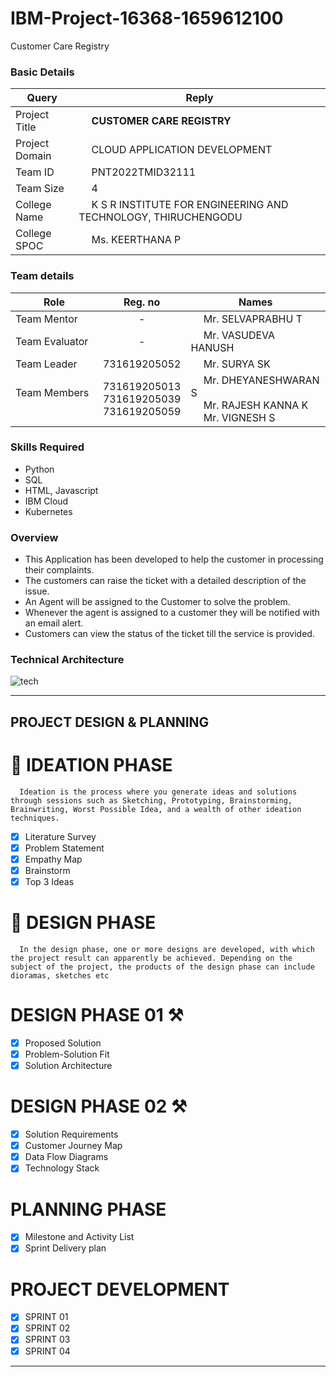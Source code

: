 # IBM-Project-16368-1659612100
Customer Care Registry
<h3>Basic Details</h3>

| Query | Reply |
| --- | --- |
| Project Title | &emsp; <b>CUSTOMER CARE REGISTRY</b> &emsp; |
| Project Domain | &emsp; CLOUD APPLICATION DEVELOPMENT &emsp; |
| Team ID | &emsp; PNT2022TMID32111 &emsp; |
| Team Size | &emsp; 4 &emsp; |
| College Name | &emsp; K S R INSTITUTE FOR ENGINEERING AND TECHNOLOGY, THIRUCHENGODU &emsp; |
| College SPOC | &emsp; Ms. KEERTHANA P |

<h3>Team details</h3>

| Role | Reg. no | Names |
| --- | :---: | --- |
| Team Mentor | - | &emsp; Mr. SELVAPRABHU T |
| Team Evaluator | - | &emsp;  Mr. VASUDEVA HANUSH|
| Team Leader | 731619205052 | &emsp; Mr. SURYA SK &emsp; &emsp; |
| Team Members &emsp; | 731619205013 <br/> 731619205039 <br/> 731619205059 | &emsp; Mr. DHEYANESHWARAN S <br/> &emsp; Mr. RAJESH KANNA K<br/>&emsp; Mr. VIGNESH S |

<h3>Skills Required</h3>

* Python
* SQL
* HTML, Javascript
* IBM Cloud
* Kubernetes


<h3>Overview</h3>

* This Application has been developed to help the customer in processing their complaints.  
* The customers can raise the ticket with a detailed description of the issue.  
* An Agent will be assigned to the Customer to solve the problem.  
* Whenever the agent is assigned to a customer they will be notified with an email alert.  
* Customers can view the status of the ticket till the service is provided.

<h3> Technical Architecture </h3>

![tech](https://user-images.githubusercontent.com/87432281/192336862-88b0337f-083e-456f-9bc0-9e3cbf0c283b.png)

<hr>

## PROJECT DESIGN & PLANNING
# 🧩 IDEATION PHASE

      Ideation is the process where you generate ideas and solutions through sessions such as Sketching, Prototyping, Brainstorming, Brainwriting, Worst Possible Idea, and a wealth of other ideation techniques.
- [x] Literature Survey
- [x] Problem Statement
- [x] Empathy Map
- [x] Brainstorm
- [x] Top 3 Ideas

# 📝 DESIGN PHASE 
      In the design phase, one or more designs are developed, with which the project result can apparently be achieved. Depending on the subject of the project, the products of the design phase can include dioramas, sketches etc

# DESIGN PHASE 01 ⚒️
- [x] Proposed Solution
- [x] Problem-Solution Fit
- [x] Solution Architecture

# DESIGN PHASE 02 ⚒️
- [x] Solution Requirements
- [x] Customer Journey Map
- [x] Data Flow Diagrams
- [x] Technology Stack

# PLANNING PHASE
- [x] Milestone and Activity List
- [x] Sprint Delivery plan

# PROJECT DEVELOPMENT 
- [x] SPRINT 01
- [x] SPRINT 02
- [x] SPRINT 03
- [x] SPRINT 04

<hr>
